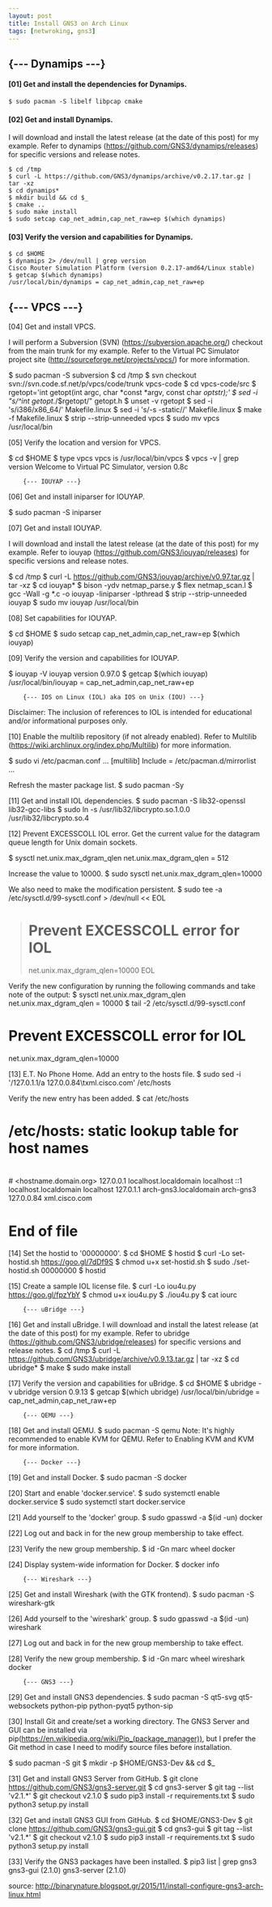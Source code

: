 ```yaml
---
layout: post
title: Install GNS3 on Arch Linux
tags: [netwroking, gns3]
---
```


##		{--- Dynamips ---}

#### [01] Get and install the dependencies for Dynamips.

`$ sudo pacman -S libelf libpcap cmake`

#### [02] Get and install Dynamips.

I will download and install the latest release (at the date of this post) for my example. 
Refer to dynamips (https://github.com/GNS3/dynamips/releases) for specific versions and release notes.
```
$ cd /tmp
$ curl -L https://github.com/GNS3/dynamips/archive/v0.2.17.tar.gz | tar -xz
$ cd dynamips*
$ mkdir build && cd $_
$ cmake ..
$ sudo make install
$ sudo setcap cap_net_admin,cap_net_raw=ep $(which dynamips)
```
#### [03] Verify the version and capabilities for Dynamips.
```
$ cd $HOME
$ dynamips 2> /dev/null | grep version
Cisco Router Simulation Platform (version 0.2.17-amd64/Linux stable)
$ getcap $(which dynamips)
/usr/local/bin/dynamips = cap_net_admin,cap_net_raw+ep
```

##		{--- VPCS ---}

[04] Get and install VPCS.

I will perform a Subversion (SVN) (https://subversion.apache.org/) checkout from the main trunk for my example. 
Refer to the Virtual PC Simulator project site (http://sourceforge.net/projects/vpcs/) for more information.

$ sudo pacman -S subversion
$ cd /tmp
$ svn checkout svn://svn.code.sf.net/p/vpcs/code/trunk vpcs-code
$ cd vpcs-code/src
$ rgetopt='int getopt(int argc, char *const *argv, const char *optstr);'
$ sed -i "s/^int getopt.*/$rgetopt/" getopt.h
$ unset -v rgetopt
$ sed -i 's/i386/x86_64/' Makefile.linux
$ sed -i 's/-s -static//' Makefile.linux
$ make -f Makefile.linux
$ strip --strip-unneeded vpcs
$ sudo mv vpcs /usr/local/bin

[05] Verify the location and version for VPCS.

$ cd $HOME
$ type vpcs
vpcs is /usr/local/bin/vpcs
$ vpcs -v | grep version
Welcome to Virtual PC Simulator, version 0.8c


		{--- IOUYAP ---}

[06] Get and install iniparser for IOUYAP.

$ sudo pacman -S iniparser

[07] Get and install IOUYAP.

I will download and install the latest release (at the date of this post) for my example. 
Refer to iouyap (https://github.com/GNS3/iouyap/releases) for specific versions and release notes.

$ cd /tmp
$ curl -L https://github.com/GNS3/iouyap/archive/v0.97.tar.gz | tar -xz
$ cd iouyap*
$ bison -ydv netmap_parse.y
$ flex netmap_scan.l
$ gcc -Wall -g *.c -o iouyap -liniparser -lpthread
$ strip --strip-unneeded iouyap
$ sudo mv iouyap /usr/local/bin

[08] Set capabilities for IOUYAP.

$ cd $HOME
$ sudo setcap cap_net_admin,cap_net_raw=ep $(which iouyap)

[09] Verify the version and capabilities for IOUYAP.

$ iouyap -V
iouyap version 0.97.0
$ getcap $(which iouyap)
/usr/local/bin/iouyap = cap_net_admin,cap_net_raw+ep


		{--- IOS on Linux (IOL) aka IOS on Unix (IOU) ---}

Disclaimer: The inclusion of references to IOL is intended for educational and/or informational purposes only.

[10] Enable the multilib repository (if not already enabled).
Refer to Multilib (https://wiki.archlinux.org/index.php/Multilib) for more information.

$ sudo vi /etc/pacman.conf
...
[multilib]
Include = /etc/pacman.d/mirrorlist
...

Refresh the master package list.
$ sudo pacman -Sy

[11] Get and install IOL dependencies.
$ sudo pacman -S lib32-openssl lib32-gcc-libs
$ sudo ln -s /usr/lib32/libcrypto.so.1.0.0 /usr/lib32/libcrypto.so.4

[12] Prevent EXCESSCOLL IOL error.
Get the current value for the datagram queue length for Unix domain sockets.

$ sysctl net.unix.max_dgram_qlen
net.unix.max_dgram_qlen = 512

Increase the value to 10000.
$ sudo sysctl net.unix.max_dgram_qlen=10000

We also need to make the modification persistent.
$ sudo tee -a /etc/sysctl.d/99-sysctl.conf > /dev/null << EOL
> # Prevent EXCESSCOLL error for IOL
> net.unix.max_dgram_qlen=10000
> EOL

Verify the new configuration by running the following commands and take note of the output:
$ sysctl net.unix.max_dgram_qlen
net.unix.max_dgram_qlen = 10000
$ tail -2 /etc/sysctl.d/99-sysctl.conf
# Prevent EXCESSCOLL error for IOL
net.unix.max_dgram_qlen=10000

[13] E.T. No Phone Home.
Add an entry to the hosts file.
$ sudo sed -i '/127.0.1.1/a 127.0.0.84\txml.cisco.com' /etc/hosts

Verify the new entry has been added.
$ cat /etc/hosts
#
# /etc/hosts: static lookup table for host names
#

#<ip-address> <hostname.domain.org> <hostname>
127.0.0.1 localhost.localdomain localhost
::1  localhost.localdomain localhost
127.0.1.1 arch-gns3.localdomain arch-gns3
127.0.0.84 xml.cisco.com

# End of file

[14] Set the hostid to '00000000'.
$ cd $HOME
$ hostid
$ curl -Lo set-hostid.sh https://goo.gl/7dDf9S
$ chmod u+x set-hostid.sh
$ sudo ./set-hostid.sh 00000000
$ hostid

[15] Create a sample IOL license file.
$ curl -Lo iou4u.py https://goo.gl/fpzYbY
$ chmod u+x iou4u.py
$ ./iou4u.py
$ cat iourc


		{--- uBridge ---}

[16] Get and install uBridge.
I will download and install the latest release (at the date of this post) for my example. 
Refer to ubridge (https://github.com/GNS3/ubridge/releases) for specific versions and release notes.
$ cd /tmp
$ curl -L https://github.com/GNS3/ubridge/archive/v0.9.13.tar.gz | tar -xz
$ cd ubridge*
$ make
$ sudo make install

[17] Verify the version and capabilities for uBridge.
$ cd $HOME
$ ubridge -v
ubridge version 0.9.13
$ getcap $(which ubridge)
/usr/local/bin/ubridge = cap_net_admin,cap_net_raw+ep


		{--- QEMU ---}

[18] Get and install QEMU.
$ sudo pacman -S qemu
Note: It's highly recommended to enable KVM for QEMU. Refer to Enabling KVM and KVM for more information.


		{--- Docker ---}

[19] Get and install Docker.
$ sudo pacman -S docker

[20] Start and enable 'docker.service'.
$ sudo systemctl enable docker.service
$ sudo systemctl start docker.service

[21] Add yourself to the 'docker' group.
$ sudo gpasswd -a $(id -un) docker

[22] Log out and back in for the new group membership to take effect.

[23] Verify the new group membership.
$ id -Gn
marc wheel docker  

[24] Display system-wide information for Docker.
$ docker info


		{--- Wireshark ---}

[25] Get and install Wireshark (with the GTK frontend).
$ sudo pacman -S wireshark-gtk

[26] Add yourself to the 'wireshark' group.
$ sudo gpasswd -a $(id -un) wireshark

[27] Log out and back in for the new group membership to take effect.

[28] Verify the new group membership.
$ id -Gn
marc wheel wireshark docker


		{--- GNS3 ---}

[29] Get and install GNS3 dependencies.
$ sudo pacman -S qt5-svg qt5-websockets python-pip python-pyqt5 python-sip


[30] Install Git and create/set a working directory.
The GNS3 Server and GUI can be installed via pip(https://en.wikipedia.org/wiki/Pip_(package_manager)), 
but I prefer the Git method in case I need to modify source files before installation.

$ sudo pacman -S git
$ mkdir -p $HOME/GNS3-Dev && cd $_

[31] Get and install GNS3 Server from GitHub.
$ git clone https://github.com/GNS3/gns3-server.git
$ cd gns3-server
$ git tag --list 'v2.1.*'
$ git checkout v2.1.0
$ sudo pip3 install -r requirements.txt
$ sudo python3 setup.py install

[32] Get and install GNS3 GUI from GitHub.
$ cd $HOME/GNS3-Dev
$ git clone https://github.com/GNS3/gns3-gui.git
$ cd gns3-gui
$ git tag --list 'v2.1.*'
$ git checkout v2.1.0
$ sudo pip3 install -r requirements.txt
$ sudo python3 setup.py install

[33] Verify the GNS3 packages have been installed.
$ pip3 list | grep gns3
gns3-gui (2.1.0)
gns3-server (2.1.0)


source: http://binarynature.blogspot.gr/2015/11/install-configure-gns3-arch-linux.html
